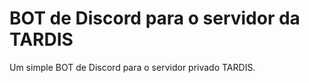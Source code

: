 # BOT de Discord para o servidor da TARDIS

Um simple BOT de Discord para o servidor privado TARDIS.
